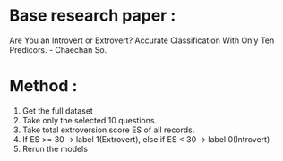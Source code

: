 # Base research paper : 
Are You an Introvert or Extrovert? Accurate Classification With Only Ten Predicors. - Chaechan So.

# Method : 
1. Get the full dataset
2. Take only the selected 10 questions.
3. Take total extroversion score ES of all records.
4. If ES >= 30 -> label 1(Extrovert), else if ES < 30 -> label 0(Introvert)
5. Rerun the models
